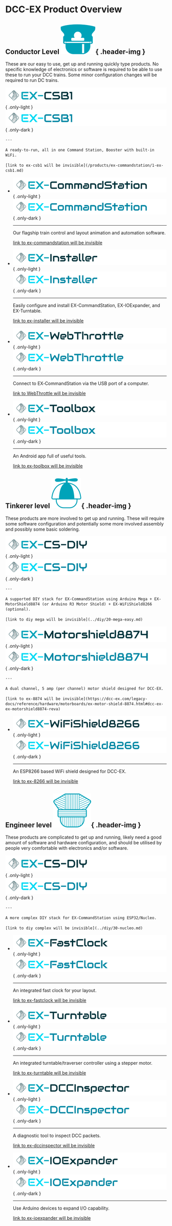 # DCC-EX Product Overview

## Conductor Level ![Conductor Icon](/_static/images/levels/conductor.png){ .header-img }

These are our easy to use, get up and running quickly type products. No specific knowledge of electronics or software is required to be able to use these to run your DCC trains. Some minor configuration changes will be required to run DC trains.

![EX-CSB1 Logo](/_static/images/logos/product-logo-ex-csb1-only-light.png){ .only-light }
![EX-CSB1 Logo](/_static/images/logos/product-logo-ex-csb1-only-dark.png){ .only-dark }

    ---

    A ready-to-run, all in one Command Station, Booster with built-in WiFi.

    [link to ex-csb1 will be invisible](/products/ex-commandstation/1-ex-csb1.md)

- ![EX-CommandStation Logo](/_static/images/logos/product-logo-ex-commandstation-only-light.png){ .only-light }
  ![EX-CommandStation Logo](/_static/images/logos/product-logo-ex-commandstation-only-dark.png){ .only-dark }

    ---

    Our flagship train control and layout animation and automation software.

    [link to ex-commandstation will be invisible](/products/ex-commandstation/0-overview.md)

- ![EX-Installer Logo](/_static/images/logos/product-logo-ex-installer-only-light.png){ .only-light }
  ![EX-Installer Logo](/_static/images/logos/product-logo-ex-installer-only-dark.png){ .only-dark }

    ---

    Easily configure and install EX-CommandStation, EX-IOExpander, and EX-Turntable.

    [link to ex-installer will be invisible](/products/ex-installer/0-overview.md)

- ![EX-WebThrottle Logo](/_static/images/logos/product-logo-ex-webthrottle-only-light.png){ .only-light }
  ![EX-WebThrottle Logo](/_static/images/logos/product-logo-ex-webthrottle-only-dark.png){ .only-dark }

    ---

    Connect to EX‑CommandStation via the USB port of a computer.

    [link to WebThrottle will be invisible](https://dcc-ex.com/legacy-docs/ex-webthrottle/index.html#ex-webthrottle)

- ![EX-Toolbox Logo](/_static/images/logos/product-logo-ex-toolbox-only-light.png){ .only-light }
  ![EX-Toolbox Logo](/_static/images/logos/product-logo-ex-toolbox-only-dark.png){ .only-dark }

    ---

    An Android app full of useful tools.

    [link to ex-toolbox will be invisible](https://dcc-ex.com/legacy-docs/ex-toolbox/index.html#ex-toolbox)

## Tinkerer level ![Conductor Icon](/_static/images/levels/tinkerer.png){ .header-img }

These products are more involved to get up and running. These will require some software configuration and potentially some more involved assembly and possibly some basic soldering.

![CS DIY Logo](/_static/images/logos/product-logo-ex-cs-diy-only-light.png){ .only-light }
![CS DIY Logo](/_static/images/logos/product-logo-ex-cs-diy-only-dark.png){ .only-dark }

    ---

    A supported DIY stack for EX-CommandStation using Arduino Mega + EX-MotorShield8874 (or Arduino R3 Motor Shield) + EX-WiFiShield8266 (optional).

    [link to diy mega will be invisible](../diy/20-mega-easy.md)

![EX-8874 Logo](/_static/images/logos/product-logo-ex-motorshield8874-only-light.png){ .only-light }
![EX-8874 Logo](/_static/images/logos/product-logo-ex-motorshield8874-only-dark.png){ .only-dark }

    ---

    A dual channel, 5 amp (per channel) motor shield designed for DCC-EX.

    [link to ex-8874 will be invisible](https://dcc-ex.com/legacy-docs/reference/hardware/motorboards/ex-motor-shield-8874.html#dcc-ex-ex-motorshield8874-reva)

- ![EX-8266 Logo](/_static/images/logos/product-logo-ex-wifishield8266-only-light.png){ .only-light }
  ![EX-8266 Logo](/_static/images/logos/product-logo-ex-wifishield8266-only-dark.png){ .only-dark }

    ---

    An ESP8266 based WiFi shield designed for DCC-EX.

    [link to ex-8266 will be invisible](https://dcc-ex.com/legacy-docs/reference/hardware/wifi-boards/makerfabs-esp8266.html#ex-wifishield-8266-recommended)

## Engineer level ![Conductor Icon](/_static/images/levels/engineer.png){ .header-img }

These products are complicated to get up and running, likely need a good amount of software and hardware configuration, and should be utilised by people very comfortable with electronics and/or software.

![CS DIY Logo](/_static/images/logos/product-logo-ex-cs-diy-only-light.png){ .only-light }
![CS DIY Logo](/_static/images/logos/product-logo-ex-cs-diy-only-dark.png){ .only-dark }

    ---

    A more complex DIY stack for EX-CommandStation using ESP32/Nucleo.

    [link to diy complex will be invisible](../diy/30-nucleo.md)

- ![EX-FastClock Logo](/_static/images/logos/product-logo-ex-fastclock-only-light.png){ .only-light }
  ![EX-FastClock Logo](/_static/images/logos/product-logo-ex-fastclock-only-dark.png){ .only-dark }

    ---

    An integrated fast clock for your layout.

    [link to ex-fastclock will be invisible](/products/ex-fastclock/01-overview.md)

- ![EX-Turntable Logo](/_static/images/logos/product-logo-ex-turntable-only-light.png){ .only-light }
  ![EX-Turntable Logo](/_static/images/logos/product-logo-ex-turntable-only-dark.png){ .only-dark }

    ---

    An integrated turntable/traverser controller using a stepper motor.

    [link to ex-turntable will be invisible](/products/ex-turntable/ex-turntable.md)

- ![EX-DCCInspector Logo](/_static/images/logos/product-logo-ex-dccinspector-only-light.png){ .only-light }
  ![EX-DCCInspector Logo](/_static/images/logos/product-logo-ex-dccinspector-only-dark.png){ .only-dark }

    ---

    A diagnostic tool to inspect DCC packets.

    [link to ex-dccinspector will be invisible](https://dcc-ex.com/legacy-docs/ex-dccinspector/index.html#ex-dccinspector)

- ![EX-IOExpander Logo](/_static/images/logos/product-logo-ex-ioexpander-only-light.png){ .only-light }
  ![EX-IOExpander Logo](/_static/images/logos/product-logo-ex-ioexpander-only-dark.png){ .only-dark }

    ---

    Use Arduino devices to expand I/O capability.

    [link to ex-ioexpander will be invisible](/products/ex-ioexpander/ex-ioexpander.md)
